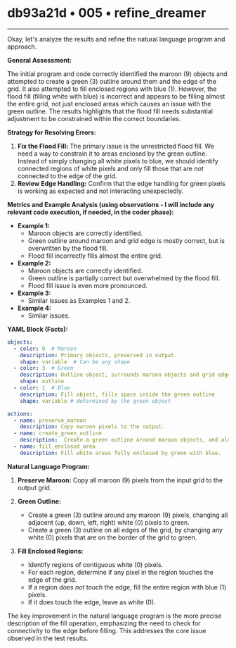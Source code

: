 # db93a21d • 005 • refine_dreamer

---
Okay, let's analyze the results and refine the natural language program and approach.

**General Assessment:**

The initial program and code correctly identified the maroon (9) objects and attempted to create a green (3) outline around them and the edge of the grid. It also attempted to fill enclosed regions with blue (1). However, the flood fill (filling white with blue) is incorrect and appears to be filling almost the entire grid, not just enclosed areas which causes an issue with the green outline. The results highlights that the flood fill needs substantial adjustment to be constrained within the correct boundaries.

**Strategy for Resolving Errors:**

1.  **Fix the Flood Fill:** The primary issue is the unrestricted flood fill. We need a way to constrain it to areas enclosed by the green outline. Instead of simply changing all white pixels to blue, we should identify connected regions of white pixels and only fill those that are *not* connected to the edge of the grid.
2.  **Review Edge Handling:** Confirm that the edge handling for green pixels is working as expected and not interacting unexpectedly.

**Metrics and Example Analysis (using observations - I will include any relevant code execution, if needed, in the coder phase):**

*   **Example 1:**
    *   Maroon objects are correctly identified.
    *   Green outline around maroon and grid edge is mostly correct, but is overwritten by the flood fill.
    *   Flood fill incorrectly fills almost the entire grid.
*   **Example 2:**
    *   Maroon objects are correctly identified.
    *   Green outline is partially correct but overwhelmed by the flood fill.
    *   Flood fill issue is even more pronounced.
*   **Example 3:**
    *   Similar issues as Examples 1 and 2.
*   **Example 4:**
    *   Similar issues.

**YAML Block (Facts):**

```yaml
objects:
  - color: 9  # Maroon
    description: Primary objects, preserved in output.
    shape: variable  # Can be any shape
  - color: 3  # Green
    description: Outline object, surrounds maroon objects and grid edge.
    shape: outline
  - color: 1  # Blue
    description: Fill object, fills space inside the green outline
    shape: variable # determined by the green object

actions:
  - name: preserve_maroon
    description: Copy maroon pixels to the output.
  - name: create_green_outline
    description:  Create a green outline around maroon objects, and along the edge of the image.
  - name: fill_enclosed_area
    description: Fill white areas fully enclosed by green with blue.

```

**Natural Language Program:**

1.  **Preserve Maroon:** Copy all maroon (9) pixels from the input grid to the output grid.

2.  **Green Outline:**
    *   Create a green (3) outline around any maroon (9) pixels, changing all adjacent (up, down, left, right) white (0) pixels to green.
    *   Create a green (3) outline on all edges of the grid, by changing any white (0) pixels that are on the border of the grid to green.

3.  **Fill Enclosed Regions:**
    *   Identify regions of contiguous white (0) pixels.
    *   For each region, determine if any pixel in the region touches the edge of the grid.
    *   If a region *does not* touch the edge, fill the entire region with blue (1) pixels.
    *   If it does touch the edge, leave as white (0).

The key improvement in the natural language program is the more precise description of the fill operation, emphasizing the need to check for connectivity to the edge before filling. This addresses the core issue observed in the test results.

